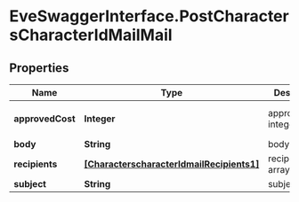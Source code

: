 # EveSwaggerInterface.PostCharactersCharacterIdMailMail

## Properties
Name | Type | Description | Notes
------------ | ------------- | ------------- | -------------
**approvedCost** | **Integer** | approved_cost integer | [optional] [default to 0]
**body** | **String** | body string | 
**recipients** | [**[CharacterscharacterIdmailRecipients1]**](CharacterscharacterIdmailRecipients1.md) | recipients array | 
**subject** | **String** | subject string | 


